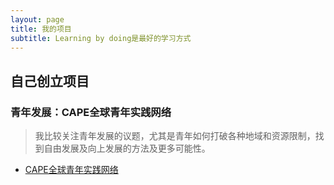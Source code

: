 ```yaml
---
layout: page
title: 我的项目
subtitle: Learning by doing是最好的学习方式
---
```

## 自己创立项目
### 青年发展：CAPE全球青年实践网络

>我比较关注青年发展的议题，尤其是青年如何打破各种地域和资源限制，找到自由发展及向上发展的方法及更多可能性。

- [CAPE全球青年实践网络](www.capechina.org)





